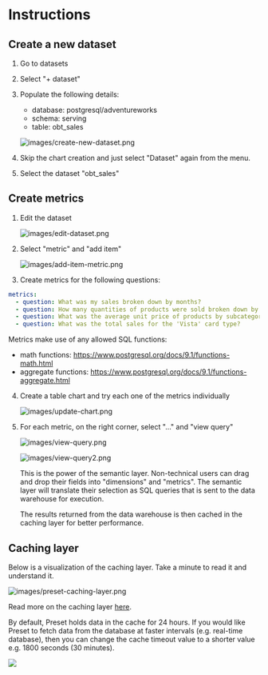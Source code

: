 # Instructions 

## Create a new dataset 

1. Go to datasets 
2. Select "+ dataset"
3. Populate the following details:
    - database: postgresql/adventureworks 
    - schema: serving
    - table: obt_sales 

    ![images/create-new-dataset.png](images/create-new-dataset.png)

4. Skip the chart creation and just select "Dataset" again from the menu. 

5. Select the dataset "obt_sales" 

## Create metrics 

1. Edit the dataset 

    ![images/edit-dataset.png](images/edit-dataset.png)

2. Select "metric" and "add item"

    ![images/add-item-metric.png](images/add-item-metric.png)

3. Create metrics for the following questions: 

  ```yaml
  metrics:
    - question: What was my sales broken down by months? 
    - question: How many quantities of products were sold broken down by category? 
    - question: What was the average unit price of products by subcategory? 
    - question: What was the total sales for the 'Vista' card type?
  ```

  Metrics make use of any allowed SQL functions: 
  - math functions: https://www.postgresql.org/docs/9.1/functions-math.html
  - aggregate functions: https://www.postgresql.org/docs/9.1/functions-aggregate.html

4. Create a table chart and try each one of the metrics individually 

    ![images/update-chart.png](images/update-chart.png)

5. For each metric, on the right corner, select "..." and "view query"

    ![images/view-query.png](images/view-query.png)

    ![images/view-query2.png](images/view-query2.png)

    This is the power of the semantic layer. Non-technical users can drag and drop their fields into "dimensions" and "metrics". The semantic layer will translate their selection as SQL queries that is sent to the data warehouse for execution. 

    The results returned from the data warehouse is then cached in the caching layer for better performance. 

## Caching layer 

Below is a visualization of the caching layer. Take a minute to read it and understand it. 

![images/preset-caching-layer.png](images/preset-caching-layer.png)

Read more on the caching layer [here](https://docs.preset.io/docs/caching-in-preset). 

By default, Preset holds data in the cache for 24 hours. If you would like Preset to fetch data from the database at faster intervals (e.g. real-time database), then you can change the cache timeout value to a shorter value e.g. 1800 seconds (30 minutes). 

![](images/cache-timeout.png)
